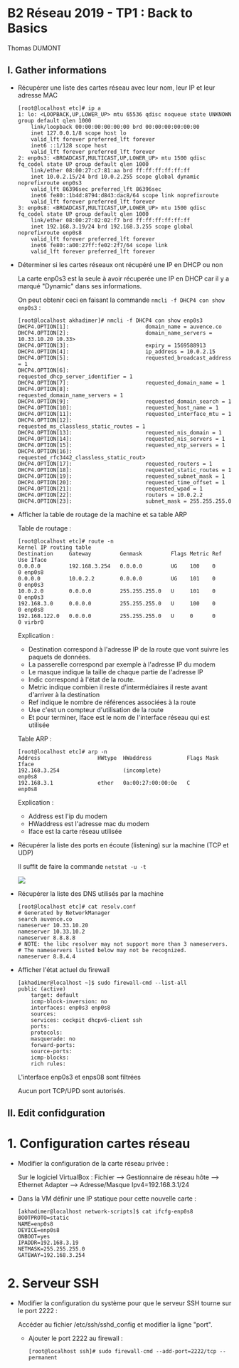 # B2 Réseau 2019 - TP1 : Back to Basics
Thomas DUMONT

## I. Gather informations
* Récupérer une liste des cartes réseau avec leur nom, leur IP et leur adresse MAC
    
    ```
    [root@localhost etc]# ip a
    1: lo: <LOOPBACK,UP,LOWER_UP> mtu 65536 qdisc noqueue state UNKNOWN group default qlen 1000
        link/loopback 00:00:00:00:00:00 brd 00:00:00:00:00:00
        inet 127.0.0.1/8 scope host lo
        valid_lft forever preferred_lft forever
        inet6 ::1/128 scope host
        valid_lft forever preferred_lft forever
    2: enp0s3: <BROADCAST,MULTICAST,UP,LOWER_UP> mtu 1500 qdisc fq_codel state UP group default qlen 1000
        link/ether 08:00:27:c7:81:aa brd ff:ff:ff:ff:ff:ff
        inet 10.0.2.15/24 brd 10.0.2.255 scope global dynamic noprefixroute enp0s3
        valid_lft 86396sec preferred_lft 86396sec
        inet6 fe80::1b4d:8794:d843:dac8/64 scope link noprefixroute
        valid_lft forever preferred_lft forever
    3: enp0s8: <BROADCAST,MULTICAST,UP,LOWER_UP> mtu 1500 qdisc fq_codel state UP group default qlen 1000
        link/ether 08:00:27:02:02:f7 brd ff:ff:ff:ff:ff:ff
        inet 192.168.3.19/24 brd 192.168.3.255 scope global noprefixroute enp0s8
        valid_lft forever preferred_lft forever
        inet6 fe80::a00:27ff:fe02:2f7/64 scope link
        valid_lft forever preferred_lft forever
    ```


* Déterminer si les cartes réseaux ont récupéré une IP en DHCP ou non

    La carte enp0s3 est la seule à avoir récuperée une IP en DHCP car il y a marqué "Dynamic" dans ses informations.

    On peut obtenir ceci en faisant la commande ``nmcli -f DHCP4 con show enp0s3`` :

    ```
    [root@localhost akhadimer]# nmcli -f DHCP4 con show enp0s3
    DHCP4.OPTION[1]:                        domain_name = auvence.co
    DHCP4.OPTION[2]:                        domain_name_servers = 10.33.10.20 10.33>
    DHCP4.OPTION[3]:                        expiry = 1569588913
    DHCP4.OPTION[4]:                        ip_address = 10.0.2.15
    DHCP4.OPTION[5]:                        requested_broadcast_address = 1
    DHCP4.OPTION[6]:                        requested_dhcp_server_identifier = 1
    DHCP4.OPTION[7]:                        requested_domain_name = 1
    DHCP4.OPTION[8]:                        requested_domain_name_servers = 1
    DHCP4.OPTION[9]:                        requested_domain_search = 1
    DHCP4.OPTION[10]:                       requested_host_name = 1
    DHCP4.OPTION[11]:                       requested_interface_mtu = 1
    DHCP4.OPTION[12]:                       requested_ms_classless_static_routes = 1
    DHCP4.OPTION[13]:                       requested_nis_domain = 1
    DHCP4.OPTION[14]:                       requested_nis_servers = 1
    DHCP4.OPTION[15]:                       requested_ntp_servers = 1
    DHCP4.OPTION[16]:                       requested_rfc3442_classless_static_rout>
    DHCP4.OPTION[17]:                       requested_routers = 1
    DHCP4.OPTION[18]:                       requested_static_routes = 1
    DHCP4.OPTION[19]:                       requested_subnet_mask = 1
    DHCP4.OPTION[20]:                       requested_time_offset = 1
    DHCP4.OPTION[21]:                       requested_wpad = 1
    DHCP4.OPTION[22]:                       routers = 10.0.2.2
    DHCP4.OPTION[23]:                       subnet_mask = 255.255.255.0
    ```

* Afficher la table de routage de la machine et sa table ARP

    Table de routage :

    ```
    [root@localhost etc]# route -n
    Kernel IP routing table
    Destination     Gateway         Genmask         Flags Metric Ref    Use Iface
    0.0.0.0         192.168.3.254   0.0.0.0         UG    100    0        0 enp0s8
    0.0.0.0         10.0.2.2        0.0.0.0         UG    101    0        0 enp0s3
    10.0.2.0        0.0.0.0         255.255.255.0   U     101    0        0 enp0s3
    192.168.3.0     0.0.0.0         255.255.255.0   U     100    0        0 enp0s8
    192.168.122.0   0.0.0.0         255.255.255.0   U     0      0        0 virbr0
    ```


    Explication : 

    * Destination correspond à l'adresse IP de la route que vont suivre les paquets de données.
    * La passerelle correspond par exemple à l'adresse IP du modem
    * Le masque indique la taille de chaque partie de l'adresse IP
    * Indic correspond à l'état de la route.
    * Metric indique combien il reste d'intermédiaires il reste avant d'arriver à la destination
    * Ref indique le nombre de références associées à la route
    * Use c'est un compteur d'utilisation de la route
    * Et pour terminer, Iface est le nom de l'interface réseau qui est utilisée

    Table ARP :

    ```
    [root@localhost etc]# arp -n
    Address                  HWtype  HWaddress           Flags Mask            Iface
    192.168.3.254                    (incomplete)                              enp0s8
    192.168.3.1              ether   0a:00:27:00:00:0e   C                     enp0s8
    ```

    Explication :
    * Address est l'ip du modem
    * HWaddress est l'adresse mac du modem
    * Iface est la carte réseau utilisée

* Récupérer la liste des ports en écoute (listening) sur la machine (TCP et UDP)
    
    Il suffit de faire la commande `netstat -u -t`

    ![](https://image.noelshack.com/fichiers/2019/39/4/1569510095-netstat-u-t.png)

* Récupérer la liste des DNS utilisés par la machine

    ```
    [root@localhost etc]# cat resolv.conf
    # Generated by NetworkManager
    search auvence.co
    nameserver 10.33.10.20
    nameserver 10.33.10.2
    nameserver 8.8.8.8
    # NOTE: the libc resolver may not support more than 3 nameservers.
    # The nameservers listed below may not be recognized.
    nameserver 8.8.4.4
    ```

* Afficher l'état actuel du firewall

    ```
    [akhadimer@localhost ~]$ sudo firewall-cmd --list-all
    public (active)
        target: default
        icmp-block-inversion: no
        interfaces: enp0s3 enp0s8
        sources:
        services: cockpit dhcpv6-client ssh
        ports:
        protocols:
        masquerade: no
        forward-ports:
        source-ports:
        icmp-blocks:
        rich rules:
    ```

    L'interface enp0s3 et enps08 sont filtrées

    Aucun port TCP/UPD sont autorisés.

## II. Edit confidguration
# 1. Configuration cartes réseau

* Modifier la configuration de la carte réseau privée :

    Sur le logiciel VirtualBox : Fichier --> Gestionnaire de réseau hôte --> Ethernet Adapter --> Adresse/Masque Ipv4=192.168.3.1/24

* Dans la VM définir une IP statique pour cette nouvelle carte :

    ```
    [akhadimer@localhost network-scripts]$ cat ifcfg-enp0s8
    BOOTPROTO=static
    NAME=enp0s8
    DEVICE=enp0s8
    ONBOOT=yes
    IPADDR=192.168.3.19
    NETMASK=255.255.255.0
    GATEWAY=192.168.3.254
    ```

# 2. Serveur SSH

* Modifier la configuration du système pour que le serveur SSH tourne sur le port 2222 :

    Accéder au fichier /etc/ssh/sshd_config et modifier la ligne "port".

    *   Ajouter le port 2222 au firewall : 
    
        ```
        [root@localhost ssh]# sudo firewall-cmd --add-port=2222/tcp --permanent
        ```
